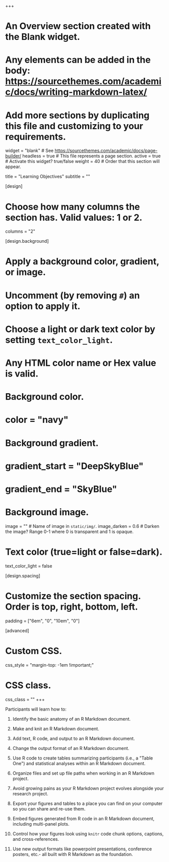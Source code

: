 +++
# An Overview section created with the Blank widget.
# Any elements can be added in the body: https://sourcethemes.com/academic/docs/writing-markdown-latex/
# Add more sections by duplicating this file and customizing to your requirements.

widget = "blank"  # See https://sourcethemes.com/academic/docs/page-builder/
headless = true  # This file represents a page section.
active = true # Activate this widget? true/false
weight = 40  # Order that this section will appear.

title = "Learning Objectives"
subtitle = ""

[design]
  # Choose how many columns the section has. Valid values: 1 or 2.
  columns = "2"

[design.background]
  # Apply a background color, gradient, or image.
  #   Uncomment (by removing `#`) an option to apply it.
  #   Choose a light or dark text color by setting `text_color_light`.
  #   Any HTML color name or Hex value is valid.

  # Background color.
  # color = "navy"
  
  # Background gradient.
  # gradient_start = "DeepSkyBlue"
  # gradient_end = "SkyBlue"
  
  # Background image.
  image = ""  # Name of image in `static/img/`.
  image_darken = 0.6  # Darken the image? Range 0-1 where 0 is transparent and 1 is opaque.

  # Text color (true=light or false=dark).
  text_color_light = false

[design.spacing]
  # Customize the section spacing. Order is top, right, bottom, left.
  padding = ["6em", "0", "10em", "0"]

[advanced]
 # Custom CSS. 
 css_style = "margin-top: -1em !important;"
 
 # CSS class.
 css_class = ""
+++

Participants will learn how to:

1. Identify the basic anatomy of an R Markdown document. 

1. Make and knit an R Markdown document. 

1. Add text, R code, and output to an R Markdown document. 

1. Change the output format of an R Markdown document.

1. Use R code to create tables summarizing participants (i.e., a "Table One") and statistical analyses within an R Markdown document.

1. Organize files and set up file paths when working in an R Markdown project.

1. Avoid growing pains as your R Markdown project evolves alongside your research project.

1. Export your figures and tables to a place you can find on your computer so you can share and re-use them. 

1. Embed figures generated from R code in an R Markdown document, including multi-panel plots.

1. Control how your figures look using `knitr` code chunk options, captions, and cross-references.

1. Use new output formats like powerpoint presentations, conference posters, etc.- all built with R Markdown as the foundation.
